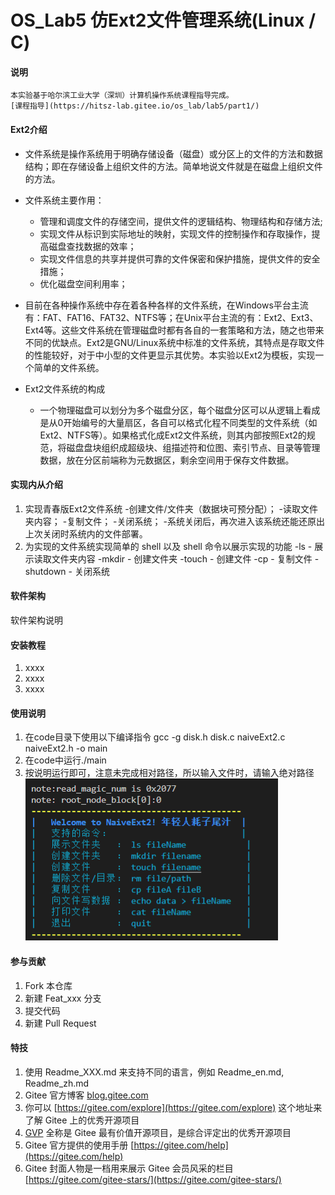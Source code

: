 # OS_Lab5 仿Ext2文件管理系统(Linux / C)

#### 说明
    本实验基于哈尔滨工业大学（深圳）计算机操作系统课程指导完成。
    [课程指导](https://hitsz-lab.gitee.io/os_lab/lab5/part1/)
    
#### Ext2介绍
+   文件系统是操作系统用于明确存储设备（磁盘）或分区上的文件的方法和数据结构；即在存储设备上组织文件的方法。简单地说文件就是在磁盘上组织文件的方法。
+   文件系统主要作用：
    -   管理和调度文件的存储空间，提供文件的逻辑结构、物理结构和存储方法;
    -   实现文件从标识到实际地址的映射，实现文件的控制操作和存取操作，提高磁盘查找数据的效率；
    -   实现文件信息的共享并提供可靠的文件保密和保护措施，提供文件的安全措施；
    -   优化磁盘空间利用率；
+   目前在各种操作系统中存在着各种各样的文件系统，在Windows平台主流有：FAT、FAT16、FAT32、NTFS等；在Unix平台主流的有：Ext2、Ext3、Ext4等。这些文件系统在管理磁盘时都有各自的一套策略和方法，随之也带来不同的优缺点。Ext2是GNU/Linux系统中标准的文件系统，其特点是存取文件的性能较好，对于中小型的文件更显示其优势。本实验以Ext2为模板，实现一个简单的文件系统。

+   Ext2文件系统的构成
    -   一个物理磁盘可以划分为多个磁盘分区，每个磁盘分区可以从逻辑上看成是从0开始编号的大量扇区，各自可以格式化程不同类型的文件系统（如Ext2、NTFS等）。如果格式化成Ext2文件系统，则其内部按照Ext2的规范，将磁盘盘块组织成超级块、组描述符和位图、索引节点、目录等管理数据，放在分区前端称为元数据区，剩余空间用于保存文件数据。
#### 实现内从介绍
1.  实现青春版Ext2文件系统
    -创建文件/文件夹（数据块可预分配）；
    -读取文件夹内容；
    -复制文件；
    -关闭系统；
    -系统关闭后，再次进入该系统还能还原出上次关闭时系统内的文件部署。
2.  为实现的文件系统实现简单的 shell 以及 shell 命令以展示实现的功能
    -ls - 展示读取文件夹内容
    -mkdir - 创建文件夹
    -touch - 创建文件
    -cp - 复制文件
    -shutdown - 关闭系统


#### 软件架构
软件架构说明


#### 安装教程

1.  xxxx
2.  xxxx
3.  xxxx

#### 使用说明

1.  在code目录下使用以下编译指令
    gcc -g disk.h disk.c naiveExt2.c naiveExt2.h -o main
2.  在code中运行./main
3.	按说明运行即可，注意未完成相对路径，所以输入文件时，请输入绝对路径  
    ![naiveExt2菜单说明](https://github.com/ZHAOWEIde/OS/blob/master/image/show.png "菜单")


#### 参与贡献

1.  Fork 本仓库
2.  新建 Feat_xxx 分支
3.  提交代码
4.  新建 Pull Request


#### 特技

1.  使用 Readme\_XXX.md 来支持不同的语言，例如 Readme\_en.md, Readme\_zh.md
2.  Gitee 官方博客 [blog.gitee.com](https://blog.gitee.com)
3.  你可以 [https://gitee.com/explore](https://gitee.com/explore) 这个地址来了解 Gitee 上的优秀开源项目
4.  [GVP](https://gitee.com/gvp) 全称是 Gitee 最有价值开源项目，是综合评定出的优秀开源项目
5.  Gitee 官方提供的使用手册 [https://gitee.com/help](https://gitee.com/help)
6.  Gitee 封面人物是一档用来展示 Gitee 会员风采的栏目 [https://gitee.com/gitee-stars/](https://gitee.com/gitee-stars/)
